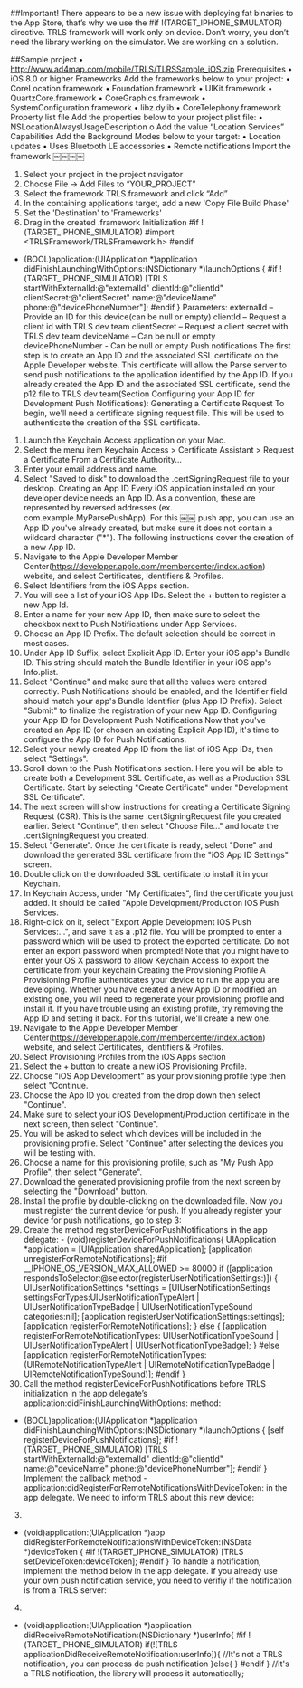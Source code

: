 ##Important!
There appears to be a new issue with deploying fat binaries to the App Store, that’s why we use the #if !(TARGET_IPHONE_SIMULATOR) directive. TRLS framework will work only on device. Don’t worry, you don’t need the library working on the simulator. We are working on a solution.

##Sample project
• http://www.ad4map.com/mobile/TRLS/TLRSSample_iOS.zip Prerequisites
• iOS 8.0 or higher Frameworks
Add the frameworks below to your project:
• CoreLocation.framework
• Foundation.framework
• UIKit.framework
• QuartzCore.framework
• CoreGraphics.framework
• SystemConfiguration.framework
• libz.dylib
• CoreTelephony.framework
Property list file
Add the properties below to your project plist file:
• NSLocationAlwaysUsageDescription
o Add the value “Location Services”
Capabilities
Add the Background Modes below to your target:
• Location updates
• Uses Bluetooth LE accessories
• Remote notifications
Import the framework
￼￼￼￼
1. Select your project in the project navigator
2. Choose File -> Add Files to “YOUR_PROJECT”
3. Select the framework TRLS.framework and click “Add”
4. In the containing applications target, add a new 'Copy File Build Phase'
5. Set the 'Destination' to 'Frameworks'
6. Drag in the created .framework
Initialization
#if !(TARGET_IPHONE_SIMULATOR)
#import <TRLSFramework/TRLSFramework.h>
#endif
- (BOOL)application:(UIApplication *)application didFinishLaunchingWithOptions:(NSDictionary *)launchOptions {
#if !(TARGET_IPHONE_SIMULATOR)
[TRLS startWithExternalId:@"externalId" clientId:@"clientId" clientSecret:@"clientSecret" name:@"deviceName"
phone:@"devicePhoneNumber"];
#endif }
Parameters:
externalId – Provide an ID for this device(can be null or empty) clientId – Request a client id with TRLS dev team
clientSecret – Request a client secret with TRLS dev team deviceName – Can be null or empty
devicePhoneNumber - Can be null or empty
Push notifications
The first step is to create an App ID and the associated SSL certificate on the Apple Developer website. This certificate will allow the Parse server to send push notifications to the application identified by the App ID. If you already created the App ID and the associated SSL certificate, send the p12 file to TRLS dev team(Section Configuring your App ID for Development Push Notifications):
Generating a Certificate Request
To begin, we'll need a certificate signing request file. This will be used to authenticate the creation of the SSL certificate.
1. Launch the Keychain Access application on your Mac.
2. Select the menu item Keychain Access > Certificate Assistant > Request a
Certificate From a Certificate Authority...
3. Enter your email address and name.
4. Select "Saved to disk" to download the .certSigningRequest file to your desktop.
Creating an App ID
Every iOS application installed on your developer device needs an App ID. As a convention, these are represented by reversed addresses (ex. com.example.MyParsePushApp). For this
￼￼
push app, you can use an App ID you've already created, but make sure it does not contain a wildcard character ("*"). The following instructions cover the creation of a new App ID.
1. Navigate to the Apple Developer Member Center(https://developer.apple.com/membercenter/index.action) website, and select Certificates, Identifiers & Profiles.
2. Select Identifiers from the iOS Apps section.
3. You will see a list of your iOS App IDs. Select the + button to register a new App Id.
4. Enter a name for your new App ID, then make sure to select the checkbox next to
Push Notifications under App Services.
5. Choose an App ID Prefix. The default selection should be correct in most cases.
6. Under App ID Suffix, select Explicit App ID. Enter your iOS app's Bundle ID. This
string should match the Bundle Identifier in your iOS app's Info.plist.
7. Select "Continue" and make sure that all the values were entered correctly. Push
Notifications should be enabled, and the Identifier field should match your app's Bundle Identifier (plus App ID Prefix). Select "Submit" to finalize the registration of your new App ID.
Configuring your App ID for Development Push Notifications
Now that you've created an App ID (or chosen an existing Explicit App ID), it's time to configure the App ID for Push Notifications.
1. Select your newly created App ID from the list of iOS App IDs, then select "Settings".
2. Scroll down to the Push Notifications section. Here you will be able to create both a
Development SSL Certificate, as well as a Production SSL Certificate. Start by
selecting "Create Certificate" under "Development SSL Certificate".
3. The next screen will show instructions for creating a Certificate Signing Request
(CSR). This is the same .certSigningRequest file you created earlier. Select "Continue", then select "Choose File..." and locate the .certSigningRequest you created.
4. Select "Generate". Once the certificate is ready, select "Done" and download the generated SSL certificate from the "iOS App ID Settings" screen.
5. Double click on the downloaded SSL certificate to install it in your Keychain.
6. In Keychain Access, under "My Certificates", find the certificate you just added. It
should be called "Apple Development/Production IOS Push Services.
7. Right-click on it, select "Export Apple Development IOS Push Services:...", and save
it as a .p12 file. You will be prompted to enter a password which will be used to protect the exported certificate. Do not enter an export password when prompted! Note that you might have to enter your OS X password to allow Keychain Access to export the certificate from your keychain
Creating the Provisioning Profile
A Provisioning Profile authenticates your device to run the app you are developing. Whether you have created a new App ID or modified an existing one, you will need to regenerate your provisioning profile and install it. If you have trouble using an existing profile, try removing the App ID and setting it back. For this tutorial, we'll create a new one.
1. Navigate to the Apple Developer Member Center(https://developer.apple.com/membercenter/index.action) website, and select Certificates, Identifiers & Profiles.
2. Select Provisioning Profiles from the iOS Apps section
3. Select the + button to create a new iOS Provisioning Profile.
4. Choose "iOS App Development" as your provisioning profile type then select
"Continue.
5. Choose the App ID you created from the drop down then select "Continue".
6. Make sure to select your iOS Development/Production certificate in the next screen,
then select "Continue".
7. You will be asked to select which devices will be included in the provisioning profile.
Select "Continue" after selecting the devices you will be testing with.
8. Choose a name for this provisioning profile, such as "My Push App Profile", then
select "Generate".
9. Download the generated provisioning profile from the next screen by selecting the
"Download" button.
10. Install the profile by double-clicking on the downloaded file.
Now you must register the current device for push. If you already register your device for push notifications, go to step 3:
1. Create the method registerDeviceForPushNotifications in the app delegate: - (void)registerDeviceForPushNotifications{
UIApplication *application = [UIApplication sharedApplication]; [application unregisterForRemoteNotifications];
#if __IPHONE_OS_VERSION_MAX_ALLOWED >= 80000
if ([application respondsToSelector:@selector(registerUserNotificationSettings:)]) {
UIUserNotificationSettings *settings = [UIUserNotificationSettings settingsForTypes:UIUserNotificationTypeAlert | UIUserNotificationTypeBadge | UIUserNotificationTypeSound categories:nil];
[application registerUserNotificationSettings:settings]; [application registerForRemoteNotifications];
} else {
[application registerForRemoteNotificationTypes: UIUserNotificationTypeSound | UIUserNotificationTypeAlert | UIUserNotificationTypeBadge];
} #else
[application registerForRemoteNotificationTypes: (UIRemoteNotificationTypeAlert | UIRemoteNotificationTypeBadge | UIRemoteNotificationTypeSound)];
#endif }
2. Call the method registerDeviceForPushNotifications before TRLS initialization in the app delegate’s application:didFinishLaunchingWithOptions: method:
- (BOOL)application:(UIApplication *)application
didFinishLaunchingWithOptions:(NSDictionary *)launchOptions {
[self registerDeviceForPushNotifications];
#if !(TARGET_IPHONE_SIMULATOR)
[TRLS startWithExternalId:@"externalId" clientId:@"clientId" name:@"deviceName"
phone:@"devicePhoneNumber"]; #endif
}
Implement the callback method - application:didRegisterForRemoteNotificationsWithDeviceToken: in the app delegate. We need to inform TRLS about this new device:
3.
- (void)application:(UIApplication *)app didRegisterForRemoteNotificationsWithDeviceToken:(NSData *)deviceToken {
#if !(TARGET_IPHONE_SIMULATOR)
[TRLS setDeviceToken:deviceToken];
#endif }
To handle a notification, implement the method below in the app delegate. If you already use your own push notification service, you need to verifiy if the notification is from a TRLS server:
4.
- (void)application:(UIApplication *)application didReceiveRemoteNotification:(NSDictionary *)userInfo{
#if !(TARGET_IPHONE_SIMULATOR)
if(![TRLS applicationDidReceiveRemoteNotification:userInfo]){
//It's not a TRLS notification, you can process de push notification }else{
} #endif
}
//It's a TRLS notification, the library will process it automatically;


